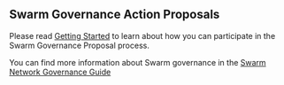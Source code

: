 ## Swarm Governance Action Proposals

Please read [Getting Started](https://github.com/swarmfund/networkgovernance/blob/master/docs/getting-started.md) to learn about how you can participate in the Swarm Governance Proposal process.

You can find more information about Swarm governance in the [Swarm Network Governance Guide](https://docs.swarmnetwork.org)
